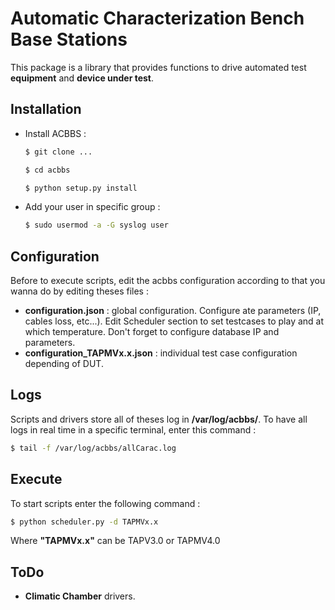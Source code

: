 # Automatic Characterization Bench Base Stations

This package is a library that provides functions to drive automated test **equipment** and **device under test**.

## Installation
- Install ACBBS :
	```sh
	$ git clone ...
	```
	```sh
	$ cd acbbs
	```
	```sh
	$ python setup.py install
	```
  
- Add your user in specific group :
	```sh
	$ sudo usermod -a -G syslog user
	```

## Configuration
Before to execute scripts, edit the acbbs configuration according to that you wanna do by editing theses files :

 - **configuration.json** : global configuration. Configure ate parameters (IP, cables loss, etc...). Edit Scheduler section to set testcases to play and at which temperature. Don't forget to configure database IP and parameters.
 - **configuration_TAPMVx.x.json** : individual test case configuration depending of DUT.

## Logs
Scripts and drivers store all of theses log in **/var/log/acbbs/**.
To have all logs in real time in a specific terminal, enter this command :
```sh
$ tail -f /var/log/acbbs/allCarac.log
```
## Execute
To start scripts enter the following command :
```sh
$ python scheduler.py -d TAPMVx.x
```
Where **"TAPMVx.x"** can be TAPV3.0 or TAPMV4.0

## ToDo
- **Climatic Chamber** drivers.
